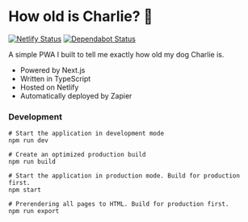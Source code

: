 # How old is Charlie? 🐶

[![Netlify Status](https://api.netlify.com/api/v1/badges/4204f767-c7ce-4f8b-8f04-3cef01968b71/deploy-status)]()
[![Dependabot Status](https://badgen.net/dependabot/maccuaa/charlie?icon=dependabot)]()

A simple PWA I built to tell me exactly how old my dog Charlie is.

- Powered by Next.js
- Written in TypeScript
- Hosted on Netlify
- Automatically deployed by Zapier

### Development

```shell
# Start the application in development mode
npm run dev

# Create an optimized production build
npm run build

# Start the application in production mode. Build for production first.
npm start

# Prerendering all pages to HTML. Build for production first.
npm run export
```
